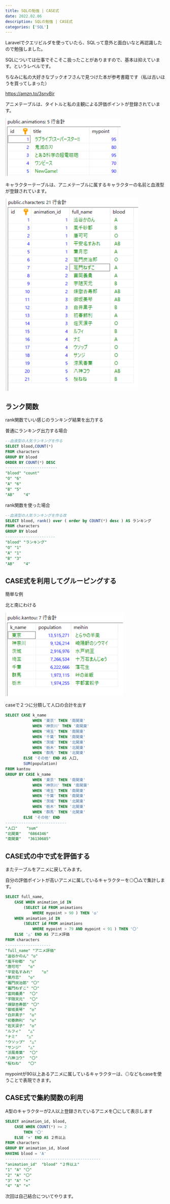 ```yaml
---
title: SQLの勉強 | CASE式
date: 2022.02.06
description: SQLの勉強 | CASE式
categories: ['SQL']
---
```


Laravelでクエリビルダを使っていたら、SQLって意外と面白いなと再認識したので勉強しました。

SQLについては仕事でそこそこ扱ったことがありますので、基本は抑えています。というレベルです。

ちなみに私の大好きなブックオフさんで見つけた本が参考書籍です（私は古いほうを買ってしまった）

https://amzn.to/3snvBir


アニメテーブルは、タイトルと私の主観による評価ポイントが登録されています。

![画像](/940/1.png)


キャラクターテーブルは、アニメテーブルに属するキャラクターの名前と血液型が登録されています。

![画像](/940/2.png)


## ランク関数


rank関数でいい感じのランキング結果を出力する

普通にランキング出力する場合

```sql
--血液型の人気ランキングを作る
SELECT blood,COUNT(*)
FROM characters
GROUP BY blood
ORDER BY COUNT(*) DESC
-----------------------
"blood"	"count"
"O"	"6"
"A"	"6"
"B"	"5"
"AB"	"4"
```


rank関数を使った場合

```sql
--血液型の人気ランキングを作る改
SELECT blood, rank() over ( order by COUNT(*) desc ) AS ランキング
FROM characters
GROUP BY blood
----------------------
"blood"	"ランキング"
"O"	"1"
"A"	"1"
"B"	"3"
"AB"	"4"
```


## CASE式を利用してグルーピングする


簡単な例

北と南にわける

![画像](/940/3.png)


caseで２つに分類して人口の合計を出す

```sql
SELECT CASE k_name 
			WHEN '東京' THEN '南関東'
			WHEN '神奈川' THEN '南関東'
			WHEN '埼玉' THEN '南関東'
			WHEN '千葉' THEN '南関東'
			WHEN '茨城' THEN '北関東'
			WHEN '栃木' THEN '北関東'
			WHEN '群馬' THEN '北関東'
		ELSE 'その他' END AS 人口,
		SUM(population)
FROM kantou
GROUP BY CASE k_name 
			WHEN '東京' THEN '南関東'
			WHEN '神奈川' THEN '南関東'
			WHEN '埼玉' THEN '南関東'
			WHEN '千葉' THEN '南関東'
			WHEN '茨城' THEN '北関東'
			WHEN '栃木' THEN '北関東'
			WHEN '群馬' THEN '北関東'
		ELSE 'その他' END
---------------------------
"人口"	"sum"
"北関東"	"6864346"
"南関東"	"36130685"
```


## CASE式の中で式を評価する


またテーブルをアニメに戻してみます。

自分の評価ポイントが高いアニメに属しているキャラクターを◎〇△で集計します。

```sql
SELECT full_name,
	CASE WHEN animation_id IN 
		(SELECT id FROM animations 
			WHERE mypoint > 90 ) THEN '◎' 
	WHEN animation_id IN 
		(SELECT id FROM animations 
			WHERE mypoint > 79 AND mypoint < 91 ) THEN '〇'
	ELSE '△' END AS アニメ評価
FROM characters
--------------------
"full_name"	"アニメ評価"
"澁谷かのん"	"◎"
"嵐千砂都"	"◎"
"唐可可"	"◎"
"平安名すみれ"	"◎"
"葉月恋"	"◎"
"竈門炭治郎"	"〇"
"竈門ねずこ"	"〇"
"富岡義勇"	"〇"
"宇随天元"	"〇"
"煉獄杏寿郎"	"〇"
"御坂美琴"	"◎"
"白井黒子"	"◎"
"初春飾利"	"◎"
"佐天涙子"	"◎"
"ルフィ"	"△"
"ナミ"	"△"
"ウソップ"	"△"
"サンジ"	"△"
"涼風青葉"	"〇"
"八神コウ"	"〇"
"桜ねね"	"〇"
```


mypointが90以上あるアニメに属しているキャラクターは、◎などもcaseを使うことで表現できます。

## CASE式で集約関数の利用


A型のキャラクターが2人以上登録されているアニメを〇にして表示します

```sql
SELECT animation_id, blood,
	CASE WHEN COUNT(*) >= 2
		THEN '〇'
	ELSE '×' END AS ２件以上
FROM characters
GROUP BY animation_id, blood
HAVING blood = 'A'
------------------------------------------
"animation_id"	"blood"	"２件以上"
"1"	"A"	"〇"
"2"	"A"	"〇"
"3"	"A"	"×"
"4"	"A"	"×"
```


次回は自己結合についてやります。
